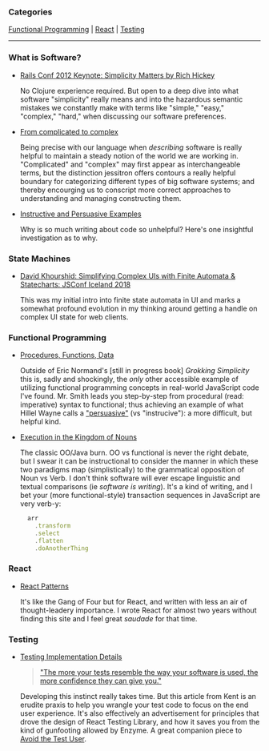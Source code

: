 <h3>Categories</h3>

[Functional Programming](#functional-programming) |
[React](#react) |
[Testing](#testing)

<hr>

### What is Software?

- [Rails Conf 2012 Keynote: Simplicity Matters by Rich Hickey](https://www.youtube.com/watch?v=rI8tNMsozo0)

  No Clojure experience required. But open to a deep dive into what software "simplicity" really means and into the hazardous semantic mistakes we constantly make with terms like "simple," "easy," "complex," "hard," when discussing our software preferences. 

- [From complicated to complex](https://blog.jessitron.com/2019/09/26/from-complicated-to-complex/)

  Being precise with our language when *describing* software is really helpful to maintain a steady notion of the world we are working in. "Complicated" and "complex" may first appear as interchangeable terms, but the distinction jessitron offers contours a really helpful boundary for categorizing different types of big software systems; and thereby encourging us to conscript more correct approaches to understanding and managing constructing them.

- [Instructive and Persuasive Examples](https://www.hillelwayne.com/post/persuasive-examples/)  
  
  Why is so much writing about code so unhelpful? Here's one insightful investigation as to why.

### State Machines

- [David Khourshid: Simplifying Complex UIs with Finite Automata & Statecharts:  JSConf Iceland 2018](https://www.youtube.com/watch?v=RqTxtOXcv8Y)

  This was my initial intro into finite state automata in UI and marks a somewhat profound evolution in my thinking around getting a handle on complex UI state for web clients.

### Functional Programming

- [Procedures, Functions, Data](https://www.brandonsmith.ninja/blog/procedures-functions-data)

  Outside of Eric Normand's [still in progress book] _Grokking Simplicity_ this is, sadly and shockingly, the _only_ other accessible example of utilizing functional programming concepts in real-world JavaScript code I've found. Mr. Smith leads you step-by-step from procedural (read: imperative) syntax to functional; thus achieving an example of what Hillel Wayne calls a ["persuasive"](https://www.hillelwayne.com/post/persuasive-examples/) (vs "instrucive"): a more difficult, but helpful kind.

- [Execution in the Kingdom of Nouns ](https://steve-yegge.blogspot.com/2006/03/execution-in-kingdom-of-nouns.html)

  The classic OO/Java burn. OO vs functional is never the right debate, but I swear it can be instructional to consider the manner in which these two paradigms map (simplistically) to the grammatical opposition of Noun vs Verb. I don't think software will ever escape linguistic and textual comparisons (ie *software is writing*). It's a kind of writing, and I bet your (more functional-style) transaction sequences in JavaScript are very verb-y:
    ```js
      arr
        .transform
        .select
        .flatten
        .doAnotherThing
    ```

### React

- [React Patterns](https://reactpatterns.com/)

  It's like the Gang of Four but for React, and written with less an air of thought-leadery importance. I wrote React for almost two years without finding this site and I feel great _saudade_ for that time.

### Testing

- [Testing Implementation Details](<(https://kentcdodds.com/blog/testing-implementation-details)>)

  > ["The more your tests resemble the way your software is used, the more confidence they can give you."](https://twitter.com/kentcdodds/status/977018512689455106)

  Developing this instinct really takes time. But this article from Kent is an erudite praxis to help you wrangle your test code to focus on the end user experience. It's also effectively an advertisement for principles that drove the design of React Testing Library, and how it saves you from the kind of gunfooting allowed by Enzyme. A great companion piece to [Avoid the Test User](https://kentcdodds.com/blog/avoid-the-test-user).
